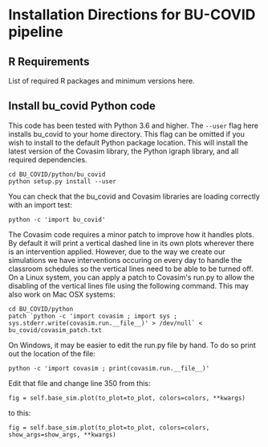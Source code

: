 # Installation Directions for BU-COVID pipeline


## R Requirements

List of required R packages and minimum versions here.


## Install bu_covid Python code

This code has been tested with Python 3.6 and higher.  The `--user` flag here installs bu_covid to your home directory. This flag can be omitted if you wish to install to the default Python package location. This will install the latest version of the Covasim library, the Python igraph library, and all required dependencies.  

```
cd BU_COVID/python/bu_covid
python setup.py install --user
```
You can check that the bu_covid and Covasim libraries are loading correctly with an import test:
```
python -c 'import bu_covid'
```
The Covasim code requires a minor patch to improve how it handles plots.  By default it will print a vertical dashed line in its own plots wherever there is an intervention applied.  However, due to the way we create our simulations we have interventions occuring on every day to handle the classroom schedules so the vertical lines need to be able to be turned off.  On a Linux system, you can apply a patch to Covasim's run.py to allow the disabling of the vertical lines file using the following command.  This may also work on Mac OSX systems:
```
cd BU_COVID/python
patch `python -c 'import covasim ; import sys ; sys.stderr.write(covasim.run.__file__)' > /dev/null` < bu_covid/covasim_patch.txt
```
On Windows, it may be easier to edit the run.py file by hand.  To do so print out the location of the file:
```
python -c 'import covasim ; print(covasim.run.__file__)'
```
Edit that file and change line 350 from this:
```
fig = self.base_sim.plot(to_plot=to_plot, colors=colors, **kwargs)
```
to this:
```
fig = self.base_sim.plot(to_plot=to_plot, colors=colors, show_args=show_args, **kwargs)
```



